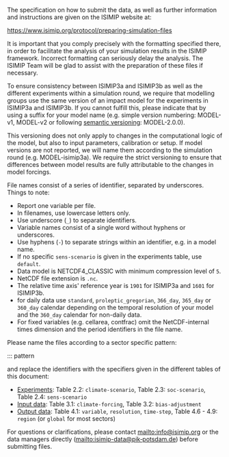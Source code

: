 The specification on how to submit the data, as well as further information and instructions are given on the ISIMIP website at:

<https://www.isimip.org/protocol/preparing-simulation-files>

It is important that you comply precisely with the formatting specified there, in order to facilitate the analysis of your simulation results in the ISIMIP framework. Incorrect formatting can
seriously delay the analysis. The ISIMIP Team will be glad to assist with the preparation of these files if necessary.

To ensure consistency between ISIMIP3a and ISIMIP3b as well as the different experiments within a simulation round, we require that modelling groups use the same version of an impact model for the experiments in ISIMIP3a and ISIMIP3b. If you cannot fulfill this, please indicate that by using a suffix for your model name (e.g. simple version numbering: MODEL-v1, MODEL-v2 or following [semantic versioning](https://semver.org): MODEL-2.0.0).

This versioning does not only apply to changes in the computational logic of the model, but also to input parameters, calibration or setup. If model versions are not reported, we will name them according to the simulation round (e.g. MODEL-isimip3a). We require the strict versioning to ensure that differences between model results are fully attributable to the changes in model forcings.

File names consist of a series of identifier, separated by underscores. Things to note:

* Report one variable per file.
* In filenames, use lowercase letters only.
* Use underscore (`_`) to separate identifiers.
* Variable names consist of a single word without hyphens or underscores.
* Use hyphens (`-`) to separate strings within an identifier, e.g. in a model name.
* If no specific `sens-scenario` is given in the experiments table, use `default`.
* Data model is NETCDF4_CLASSIC with minimum compression level of `5`.
* NetCDF file extension is `.nc`.
* The relative time axis' reference year is `1901` for ISIMIP3a and `1601` for ISIMIP3b.
* for daily data use `standard`, `proleptic_gregorian`, `366_day`, `365_day` or `360_day` calendar depending on the temporal resolution of your model and the `360_day` calendar for non-daily data.
* For fixed variables (e.g. cellarea, contfrac) omit the NetCDF-internal times dimension and the period identifiers in the file name.

Please name the files according to a sector specific pattern:

::: pattern

and replace the identifiers with the specifiers given in the different tables of this document:

* [Experiments](#2-experiments): Table 2.2: `climate-scenario`, Table 2.3: `soc-scenario`, Table 2.4: `sens-scenario`
* [Input data](#3-input-data): Table 3.1: `climate-forcing`, Table 3.2: `bias-adjustment`
* [Output data](#4-output-data): Table 4.1: `variable`, `resolution`, `time-step`, Table 4.6 - 4.9: `region` (or `global` for most sectors) 

For questions or clarifications, please contact <mailto:info@isimip.org> or the data managers directly (<mailto:isimip-data@pik‐potsdam.de>) before submitting files.
